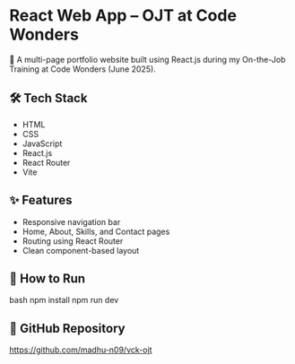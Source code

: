 #  React Web App – OJT at Code Wonders

🚀 A multi-page portfolio website built using React.js during my On-the-Job Training at Code Wonders (June 2025).

## 🛠 Tech Stack
- HTML
- CSS
- JavaScript
- React.js
- React Router
- Vite

## ✨ Features
- Responsive navigation bar
- Home, About, Skills, and Contact pages
- Routing using React Router
- Clean component-based layout

## 📌 How to Run
bash
npm install
npm run dev


## 🔗 GitHub Repository  
https://github.com/madhu-n09/vck-ojt
